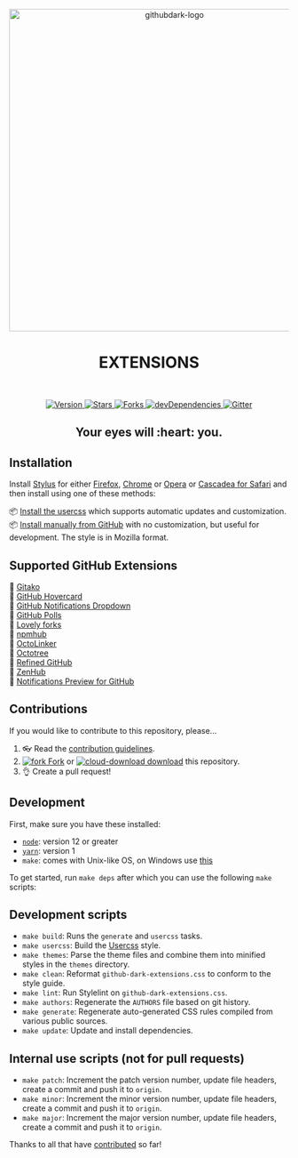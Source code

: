 <p align="center">
  <img alt="githubdark-logo" src="https://cdn.jsdelivr.net/gh/StylishThemes/logos@master/github.dark/githubdark-mini.svg" width="580">
  <h1 align="center">EXTENSIONS</h1>
  <br>
</p>
<p align="center">
  <a href="https://github.com/StylishThemes/GitHub-Dark-Extensions/tags">
    <img src="https://img.shields.io/github/tag/StylishThemes/GitHub-Dark-Extensions.svg?label=version&style=flat" alt="Version">
  </a>
  <a href="https://github.com/StylishThemes/GitHub-Dark-Extensions/stargazers">
    <img src="https://img.shields.io/github/stars/StylishThemes/GitHub-Dark-Extensions.svg?style=flat" alt="Stars">
  </a>
  <a href="https://github.com/StylishThemes/GitHub-Dark-Extensions/network">
    <img src="https://img.shields.io/github/forks/StylishThemes/GitHub-Dark-Extensions.svg?style=flat" alt="Forks">
  </a>
  <a href="https://david-dm.org/StylishThemes/GitHub-Dark-Extensions?type=dev">
    <img src="https://img.shields.io/david/dev/StylishThemes/GitHub-Dark-Extensions.svg?label=devDependencies&style=flat" alt="devDependencies">
  </a>
  <a href="https://gitter.im/StylishThemes/GitHub-Dark-Extensions">
    <img src="https://img.shields.io/gitter/room/StylishThemes/Github-Dark.js.svg?maxAge=2592000&style=flat" alt="Gitter">
  </a>
</p>
<h2 align="center">Your eyes will&nbsp;:heart:&nbsp;you.</h2>

## Installation

Install [Stylus](https://add0n.com/stylus.html) for either [Firefox](https://addons.mozilla.org/en-US/firefox/addon/styl-us/), [Chrome](https://chrome.google.com/webstore/detail/stylus/clngdbkpkpeebahjckkjfobafhncgmne) or [Opera](https://addons.opera.com/en-gb/extensions/details/stylus/) or [Cascadea for Safari](https://cascadea.app/) and then install using one of these methods:

📦 [Install the usercss](https://raw.githubusercontent.com/StylishThemes/GitHub-Dark-Extensions/master/github-dark-extensions.user.css) which supports automatic updates and customization.<br>
📦 [Install manually from GitHub](https://raw.githubusercontent.com/StylishThemes/GitHub-Dark-Extensions/master/github-dark-extensions.css) with no customization, but useful for development. The style is in Mozilla format.<br>

## Supported GitHub Extensions

💾 [Gitako](https://github.com/EnixCoda/Gitako)<br>
💾 [GitHub Hovercard](https://github.com/Justineo/github-hovercard)<br>
💾 [GitHub Notifications Dropdown](https://openuserjs.org/scripts/joeytwiddle/Github_Notifications_Dropdown)<br>
💾 [GitHub Polls](https://github.com/apex/gh-polls)<br>
💾 [Lovely forks](https://github.com/musically-ut/lovely-forks#lovely-forks)<br>
💾 [npmhub](https://github.com/npmhub/npmhub)<br>
💾 [OctoLinker](https://github.com/OctoLinker/OctoLinker)<br>
💾 [Octotree](https://github.com/buunguyen/octotree/#octotree)<br>
💾 [Refined GitHub](https://github.com/sindresorhus/refined-github)<br>
💾 [ZenHub](https://www.zenhub.io/)<br>
💾 [Notifications Preview for GitHub](https://github.com/tanmayrajani/notifications-preview-github)<br>

## Contributions

If you would like to contribute to this repository, please...

1. 👓 Read the [contribution guidelines](./CONTRIBUTING.md).
1. [![fork](https://user-images.githubusercontent.com/136959/42383736-c4cb0db8-80fd-11e8-91ca-12bae108bccc.png) Fork](https://github.com/StylishThemes/GitHub-Dark-Extensions/fork) or [![cloud-download](https://user-images.githubusercontent.com/136959/42401932-9ee9cae0-813d-11e8-8691-16e29a85d3b9.png) download](https://github.com/StylishThemes/GitHub-Dark/archive/master.zip) this repository.
1. 👌 Create a pull request!

## Development

First, make sure you have these installed:

- [`node`](https://nodejs.org): version 12 or greater
- [`yarn`](https://classic.yarnpkg.com/en/docs/install/): version 1
- `make`: comes with Unix-like OS, on Windows use [this](https://stackoverflow.com/a/54086635/808699)

To get started, run `make deps` after which you can use the following `make` scripts:

## Development scripts

- `make build`: Runs the `generate` and `usercss` tasks.
- `make usercss`: Build the [Usercss](https://github.com/openstyles/stylus/wiki/Usercss) style.
- `make themes`: Parse the theme files and combine them into minified styles in the `themes` directory.
- `make clean`: Reformat `github-dark-extensions.css` to conform to the style guide.
- `make lint`: Run Stylelint on `github-dark-extensions.css`.
- `make authors`: Regenerate the `AUTHORS` file based on git history.
- `make generate`: Regenerate auto-generated CSS rules compiled from various public sources.
- `make update`: Update and install dependencies.

## Internal use scripts (not for pull requests)

- `make patch`: Increment the patch version number, update file headers, create a commit and push it to `origin`.
- `make minor`: Increment the minor version number, update file headers, create a commit and push it to `origin`.
- `make major`: Increment the major version number, update file headers, create a commit and push it to `origin`.

Thanks to all that have [contributed](./AUTHORS) so far!
